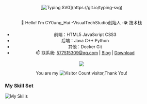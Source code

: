 <div align="center">

[![Typing SVG](https://readme-typing-svg.herokuapp.com?font=Fira+Code&pause=1000&color=CA47F7&center=&vCenter=&multiline=&repeat=&random=&width=435&lines=%E8%BF%BD%E6%B1%82%E6%BA%90%E4%BA%8E%E7%83%AD%E7%88%B1%EF%BC%8C%E6%9E%81%E8%87%B4%E6%88%90%E5%B0%B1%E6%A2%A6%E6%83%B3;Pursuit+comes+from+love%2C+and+the+ultimate+realisation+of+dreams.)](https://git.io/typing-svg)



<img src="https://cdn.jsdelivr.net/gh/eryajf/tu@main/img/image_20240420_214408.gif"
width="800"  height="3">


👋 Hello! I'm CY0ung_Hui
-VisualTechStudio创始人
-🛠️ 技术栈
- 前端：HTML5 JavaScript CSS3
- 后端：Java C++ Python
- 其他：Docker Git
- 📫 联系我: 577515309@qq.com | [Blog](https://vtstudio.space) | [Download](https://dl.vtstudio.space)


![](https://github-readme-stats.vercel.app/api?username=CY0ungHui&show_icons=true&theme=transparent)

You are my ![Visitor Count](https://profile-counter.glitch.me/CY0ungHui/count.svg) visitor,Thank You!

</div>

### My Skill Set

![My Skills](https://skillicons.dev/icons?i=github,githubactions,bash,md,vim,go,linux,docker,kubernetes,elasticsearch,git,gitlab,mongodb,mysql,redis,nginx,vscode,obsidian,wordpress&theme=dark)

